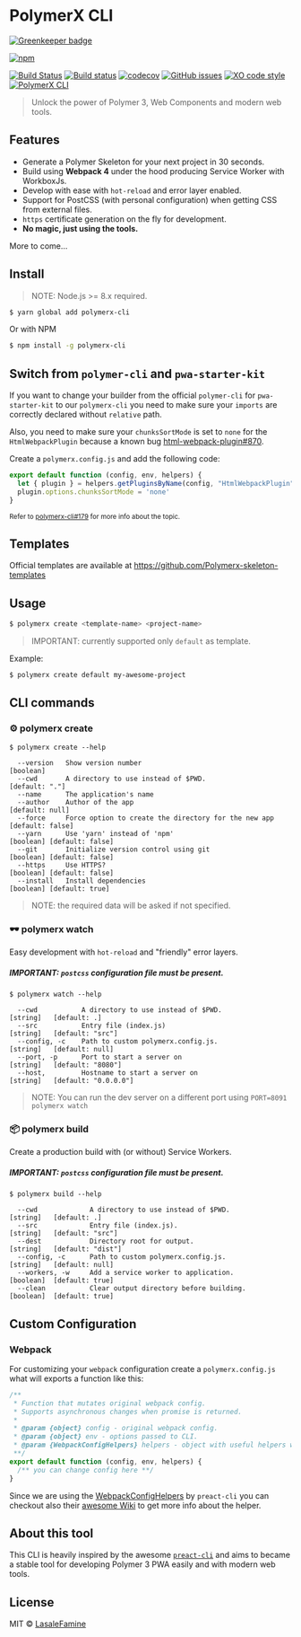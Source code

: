 # PolymerX CLI

[![Greenkeeper badge](https://badges.greenkeeper.io/PolymerX/polymerx-cli.svg)](https://greenkeeper.io/)

[![npm](https://img.shields.io/npm/v/polymerx-cli.svg?style=flat-square)](https://github.com/PolymerX/polymerx-cli)

[![Build Status](https://travis-ci.org/PolymerX/polymerx-cli.svg?branch=master)](https://travis-ci.org/PolymerX/polymerx-cli) [![Build status](https://ci.appveyor.com/api/projects/status/wkxltr345600y1ih?svg=true)](https://ci.appveyor.com/project/LasaleFamine/polymerx-cli)
 [![codecov](https://codecov.io/gh/PolymerX/polymerx-cli/badge.svg?branch=master)](https://codecov.io/gh/PolymerX/polymerx-cli?branch=master)
[![GitHub issues](https://img.shields.io/github/issues/PolymerX/polymerx-cli.svg?style=flat-square)](https://github.com/PolymerX/polymerx-cli/issues)
[![XO code style](https://img.shields.io/badge/code_style-XO-5ed9c7.svg?style=flat-square)](https://github.com/sindresorhus/xo)
[![PolymerX CLI](https://img.shields.io/badge/polymerX-CLI-blue.svg?style=flat-square)](https://github.com/PolymerX/polymerx-cli)

> Unlock the power of Polymer 3, Web Components and modern web tools.

## Features

* Generate a Polymer Skeleton for your next project in 30 seconds.
* Build using **Webpack 4** under the hood producing Service Worker with WorkboxJs.
* Develop with ease with `hot-reload` and error layer enabled.
* Support for PostCSS (with personal configuration) when getting CSS from external files.
* `https` certificate generation on the fly for development.
* **No magic, just using the tools.**

More to come...

## Install

> NOTE: Node.js >= 8.x required.

```bash
$ yarn global add polymerx-cli
```

Or with NPM

```bash
$ npm install -g polymerx-cli
```

## Switch from `polymer-cli` and `pwa-starter-kit`

If you want to change your builder from the official `polymer-cli` for `pwa-starter-kit` to our `polymerx-cli` you need to make sure your `imports` are correctly declared without `relative` path.

Also, you need to make sure your `chunksSortMode` is set to `none` for the `HtmlWebpackPlugin` because a known bug [html-webpack-plugin#870](https://github.com/jantimon/html-webpack-plugin/issues/870).

Create a `polymerx.config.js` and add the following code:

```js
export default function (config, env, helpers) {
  let { plugin } = helpers.getPluginsByName(config, "HtmlWebpackPlugin")[0];
  plugin.options.chunksSortMode = 'none'
}
```

<small>Refer to [polymerx-cli#179](https://github.com/PolymerX/polymerx-cli/issues/179) for more info about the topic.</small>

## Templates

Official templates are available at https://github.com/Polymerx-skeleton-templates


## Usage

```bash
$ polymerx create <template-name> <project-name>
```

> IMPORTANT: currently supported only `default` as template.

Example:
```bash
$ polymerx create default my-awesome-project
```

## CLI commands

### ⚙️ polymerx create

```
$ polymerx create --help

  --version   Show version number                                      [boolean]
  --cwd       A directory to use instead of $PWD.                                [default: "."]
  --name      The application's name
  --author    Author of the app                                                  [default: null]
  --force     Force option to create the directory for the new app               [default: false]
  --yarn      Use 'yarn' instead of 'npm'                              [boolean] [default: false]
  --git       Initialize version control using git                     [boolean] [default: false]
  --https     Use HTTPS?                                               [boolean] [default: false]
  --install   Install dependencies                                     [boolean] [default: true]
```

> NOTE: the required data will be asked if not specified.

### 🕶 polymerx watch

Easy development with `hot-reload` and "friendly" error layers.

##### IMPORTANT: `postcss` configuration file must be present.

```
$ polymerx watch --help

  --cwd           A directory to use instead of $PWD.              [string]   [default: .]
  --src           Entry file (index.js)                            [string]   [default: "src"]
  --config, -c    Path to custom polymerx.config.js.           [string]   [default: null]
  --port, -p      Port to start a server on                        [string]   [default: "8080"]
  --host,         Hostname to start a server on                    [string]   [default: "0.0.0.0"]
```

> NOTE: You can run the dev server on a different port using `PORT=8091 polymerx watch`

### 📦 polymerx build

Create a production build with (or without) Service Workers.
##### IMPORTANT: `postcss` configuration file must be present.

```
$ polymerx build --help

  --cwd             A directory to use instead of $PWD.          [string]   [default: .]
  --src             Entry file (index.js).                       [string]   [default: "src"]
  --dest            Directory root for output.                   [string]   [default: "dist"]
  --config, -c      Path to custom polymerx.config.js.           [string]   [default: null]
  --workers, -w     Add a service worker to application.         [boolean]  [default: true]
  --clean           Clear output directory before building.      [boolean]  [default: true]
```

## Custom Configuration

### Webpack
For customizing your `webpack` configuration create a `polymerx.config.js` what will exports a function like this:

```js
/**
 * Function that mutates original webpack config.
 * Supports asynchronous changes when promise is returned.
 *
 * @param {object} config - original webpack config.
 * @param {object} env - options passed to CLI.
 * @param {WebpackConfigHelpers} helpers - object with useful helpers when working with config.
 **/
export default function (config, env, helpers) {
  /** you can change config here **/
}
```
Since we are using the [WebpackConfigHelpers](https://github.com/developit/preact-cli/blob/master/docs/webpack-helpers.md) by `preact-cli` you can checkout also their [awesome Wiki](https://github.com/developit/preact-cli/wiki/Config-Recipes)
to get more info about the helper.

## About this tool

This CLI is heavily inspired by the awesome [`preact-cli`](https://github.com/developit/preact-cli) and aims to became a stable tool for developing Polymer 3 PWA easily and with modern web tools.


## License

MIT © [LasaleFamine](https://github.com/PolymerX)
